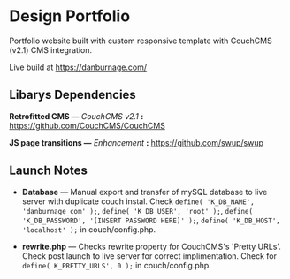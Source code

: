 # Design Portfolio
Portfolio website built with custom responsive template with CouchCMS (v2.1) CMS integration.

Live build at https://danburnage.com/

## Libarys Dependencies
**Retrofitted CMS —** *CouchCMS v2.1* **:** https://github.com/CouchCMS/CouchCMS

**JS page transitions —** *Enhancement* **:** https://github.com/swup/swup

## Launch Notes

- **Database** — Manual export and transfer of mySQL database to live server with duplicate couch instal. Check `define( 'K_DB_NAME', 'danburnage_com' );`, `define( 'K_DB_USER', 'root' );`, `define( 'K_DB_PASSWORD', '[INSERT PASSWORD HERE]' );`, `define( 'K_DB_HOST', 'localhost' );` in couch/config.php.

- **rewrite.php** — Checks rewrite property for CouchCMS's 'Pretty URLs'. Check post launch to live server for correct implimentation. Check for `define( K_PRETTY_URLS', 0 );` in couch/config.php.

